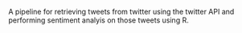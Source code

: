 A pipeline for retrieving tweets from twitter using the twitter API and performing sentiment analyis on those tweets using R.
